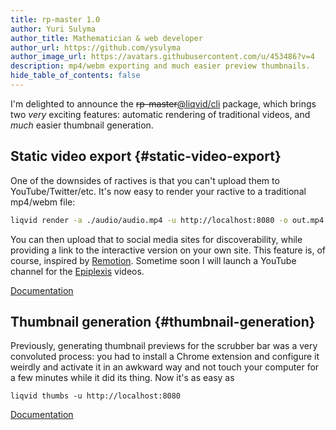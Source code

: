 ```yaml
---
title: rp-master 1.0
author: Yuri Sulyma
author_title: Mathematician & web developer
author_url: https://github.com/ysulyma
author_image_url: https://avatars.githubusercontent.com/u/453486?v=4
description: mp4/webm exporting and much easier preview thumbnails.
hide_table_of_contents: false
---
```


I'm delighted to announce the <del>rp-master</del><ins>@liqvid/cli</ins> package, which brings two *very* exciting features: automatic rendering of traditional videos, and *much* easier thumbnail generation.

<!-- truncate -->

## Static video export {#static-video-export}

One of the downsides of ractives is that you can't upload them to YouTube/Twitter/etc. It's now easy to render your ractive to a traditional mp4/webm file:

```bash
liqvid render -a ./audio/audio.mp4 -u http://localhost:8080 -o out.mp4
```

You can then upload that to social media sites for discoverability, while providing a link to the interactive version on your own site. This feature is, of course, inspired by [Remotion](https://www.remotion.dev). Sometime soon I will launch a YouTube channel for the [Epiplexis](https://epiplexis.xyz) videos.

[Documentation](/docs/cli/render)

## Thumbnail generation {#thumbnail-generation}

Previously, generating thumbnail previews for the scrubber bar was a very convoluted process: you had to install a Chrome extension and configure it weirdly and activate it in an awkward way and not touch your computer for a few minutes while it did its thing. Now it's as easy as

```
liqvid thumbs -u http://localhost:8080
```

[Documentation](/docs/cli/thumbs)
